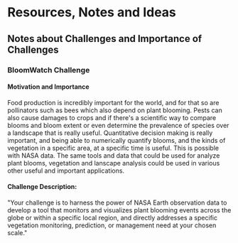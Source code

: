 # Resources, Notes and Ideas

## Notes about Challenges and Importance of Challenges

### BloomWatch Challenge

#### Motivation and Importance
Food production is incredibly important for the world, and for that so are pollinators such as bees which also depend on plant blooming.
Pests can also cause damages to crops and if there's a scientific way to compare blooms and bloom extent or even determine the prevalence of species
over a landscape that is really useful. Quantitative decision making is really important, and being able to numerically quantify blooms, and the kinds of vegetation
in a specific area, at a specific time is useful. This is possible with NASA data.
The same tools and data that could be used for analyze plant blooms, vegetation and lanscape analysis could be used in various other useful and important applications.

#### Challenge Description:
"Your challenge is to harness the power of NASA Earth observation data to develop a tool that monitors and visualizes plant blooming events across the globe or within a specific local region, and directly addresses a specific vegetation monitoring, prediction, or management need at your chosen scale."


